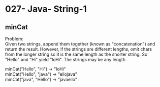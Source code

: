 027- Java- String-1
==================

minCat
-----------

Problem:  
Given two strings, append them together (known as "concatenation") and return the result. However, if the strings are different lengths, omit chars from the longer string so it is the same length as the shorter string. So "Hello" and "Hi" yield "loHi". The strings may be any length. 
>
minCat("Hello", "Hi") → "loHi"  
minCat("Hello", "java") → "ellojava"  
minCat("java", "Hello") → "javaello"  
